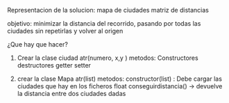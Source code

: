 Representacion de la solucion: mapa de ciudades
							   matriz de distancias

objetivo: minimizar la distancia del recorrido, pasando por todas las ciudades sin 
repetirlas y volver al origen 


¿Que hay que hacer?

1. Crear la clase ciudad atr(numero, x,y )
   metodos: 
		Constructores destructores
		getter setter 
		
2. crear la clase Mapa atr(list<ciudad>)
   metodos: 
		constructor(list<ficheros>) : Debe cargar las ciudades que hay en los ficheros 
        float conseguirdistancia() -> devuelve la distancia entre dos ciudades dadas
